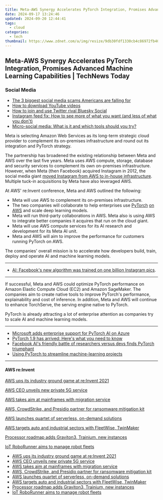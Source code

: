 ```yaml
---
title: Meta-AWS Synergy Accelerates PyTorch Integration, Promises Advanced Machine Learning Capabilities | TechNews Today
date: 2024-09-17 13:24:46
updated: 2024-09-20 12:44:41
tags:
  - cloud
categories:
  - tech
thumbnail: https://www.zdnet.com/a/img/resize/9db30fdf1330cb4c86972fb409a69c7f9386de1f/2021/11/24/276dcbb9-ad40-42ef-9f75-b88f548c857d/aws-meta.png?width=278&height=156&fit=crop&format=pjpg&auto=webp
---
```


## Meta-AWS Synergy Accelerates PyTorch Integration, Promises Advanced Machine Learning Capabilities | TechNews Today

### Social Media

* [The 3 biggest social media scams Americans are falling for](https://www.zdnet.com/article/the-3-biggest-social-media-scams-americans-are-falling-for/)
* [How to download YouTube videos](https://www.zdnet.com/article/how-to-download-youtube-videos-for-free-plus-two-other-methods/)
* [How to join and use Twitter rival Bluesky Social](https://www.zdnet.com/article/how-to-get-started-using-bluesky-social-everything-you-need-to-know/)
* [Instagram feed fix: How to see more of what you want (and less of what you don't)](https://www.zdnet.com/article/instagram-feed-fix-how-to-see-more-of-what-you-want-and-less-of-what-you-dont/)
* [Micro-social media: What is it and which tools should you try?](https://www.zdnet.com/article/micro-social-media-what-is-it-and-which-tools-should-you-try/)

Meta is selecting Amazon Web Services as its long-term strategic cloud provider to complement its on-premises infrastructure and round out its integration and PyTorch strategy. 

The partnership has broadened the existing relationship between Meta and AWS over the last five years. Meta uses AWS compute, storage, database and security services to complement its own on-premises infrastructure. However, when Meta (then Facebook) acquired Instagram in 2012, the social media giant [moved Instagram from AWS to in-house infrastructure](https://instagram-engineering.com/migrating-from-aws-to-fb-86b16f6766e2). Multiple tuck-in acquisitions by Meta have also leveraged AWS. 

At AWS' re:Invent conference, Meta and AWS outlined the following:

* Meta will use AWS to complement its on-premises infrastructure.
* The two companies will collaborate to help enterprises use [PyTorch](https://pytorch.org/) [on AWS](https://buy.geni.us/Proxy.ashx?TSID=368250&GR%5FURL=https%3A%2F%2Faws.amazon.com%2Fpytorch%2F%3Ftag%3Dzd-buy-button-20%26ascsubtag%3D%5F%5FCOM%5FCLICK%5FID%5F%5F%7Cd1cd9a87-78b4-45e1-8415-4c24e097a2ee%7Cdtp&dtb=1) and scale deep learning models.
* Meta will run third-party collaborations in AWS. Meta also is using AWS to integrate better companies it acquires that run on the cloud giant.
* Meta will use AWS compute services for its AI research and development for its Meta AI unit.
* Meta and AWS will aim to improve the performance for customers running PyTorch on AWS.

The companies' overall mission is to accelerate how developers build, train, deploy and operate AI and machine learning models. 

---

* [AI: Facebook's new algorithm was trained on one billion Instagram pics](https://www.zdnet.com/article/ai-facebooks-new-algorithm-was-trained-on-one-billion-instagram-pics/).

---

If successful, Meta and AWS could optimize PyTorch performance on Amazon Elastic Compute Cloud (EC2) and Amazon SageMaker. The companies aim to create native tools to improve PyTorch's performance, explainability and cost of inference. In addition, Meta and AWS will continue to enhance TorchServe, the serving engine native to PyTorch.

PyTorch is already attracting a lot of enterprise attention as companies try to scale AI and machine learning models. 

---

* [Microsoft adds enterprise support for PyTorch AI on Azure](https://www.zdnet.com/article/microsoft-adds-enterprise-support-for-pytorch-ai-on-azure/)
* [PyTorch 1.9 has arrived: Here's what you need to know](https://www.zdnet.com/article/pytorch-1-9-has-arrived-heres-what-you-need-to-know/)
* [Facebook AI's friendly battle of researchers versus devs finds PyTorch triumphant](https://www.zdnet.com/article/facebook-ais-friendly-battle-of-researchers-versus-devs-finds-pytorch-triumphant/)
* [Using PyTorch to streamline machine-learning projects](https://www.zdnet.com/article/using-pytorch-to-streamline-machine-learning-projects/)

---

#### AWS re:Invent

[AWS ups its industry ground game at re:Invent 2021](https://www.zdnet.com/article/aws-ups-its-industry-ground-game-at-reinvent-2021/ "AWS ups its industry ground game at re:Invent 2021")

[AWS CEO unveils new private 5G service](https://www.zdnet.com/article/aws-ceo-announces-private-5g-at-reinvent-2021/ "AWS CEO unveils new private 5G service")

[AWS takes aim at mainframes with migration service](https://www.zdnet.com/article/aws-takes-aim-at-mainframes-with-migration-service/ "AWS takes aim at mainframes with migration service")

[AWS, CrowdStrike, and Presidio partner for ransomware mitigation kit](https://www.zdnet.com/article/amazon-web-services-crowdstrike-and-presidio-partner-for-ransomware-mitigation-kit/ "AWS, CrowdStrike, and Presidio partner for ransomware mitigation kit")

[AWS launches quartet of serverless, on-demand solutions](https://www.zdnet.com/article/aws-goes-all-in-on-serverless-on-demand-solutions-with-quartet-of-launches/ "AWS launches quartet of serverless, on-demand solutions")

[AWS targets auto and industrial sectors with FleetWise, TwinMaker](https://www.zdnet.com/article/aws-targets-auto-and-industrial-sectors-with-fleetwise-twinmaker/ "AWS targets auto and industrial sectors with FleetWise, TwinMaker")

[Processor roadmap adds Graviton3, Trainium, new instances](https://www.zdnet.com/article/aws-fleshes-out-processor-roadmap-with-graviton3-trainium-new-instances/ "Processor roadmap adds Graviton3, Trainium, new instances")

[IoT RoboRunner aims to manage robot fleets](https://www.zdnet.com/article/aws-launches-aws-iot-roborunner-aims-to-manage-robot-fleets/ "IoT RoboRunner aims to manage robot fleets")

* [AWS ups its industry ground game at re:Invent 2021](https://www.zdnet.com/article/aws-ups-its-industry-ground-game-at-reinvent-2021/ "AWS ups its industry ground game at re:Invent 2021")
* [AWS CEO unveils new private 5G service](https://www.zdnet.com/article/aws-ceo-announces-private-5g-at-reinvent-2021/ "AWS CEO unveils new private 5G service")
* [AWS takes aim at mainframes with migration service](https://www.zdnet.com/article/aws-takes-aim-at-mainframes-with-migration-service/ "AWS takes aim at mainframes with migration service")
* [AWS, CrowdStrike, and Presidio partner for ransomware mitigation kit](https://www.zdnet.com/article/amazon-web-services-crowdstrike-and-presidio-partner-for-ransomware-mitigation-kit/ "AWS, CrowdStrike, and Presidio partner for ransomware mitigation kit")
* [AWS launches quartet of serverless, on-demand solutions](https://www.zdnet.com/article/aws-goes-all-in-on-serverless-on-demand-solutions-with-quartet-of-launches/ "AWS launches quartet of serverless, on-demand solutions")
* [AWS targets auto and industrial sectors with FleetWise, TwinMaker](https://www.zdnet.com/article/aws-targets-auto-and-industrial-sectors-with-fleetwise-twinmaker/ "AWS targets auto and industrial sectors with FleetWise, TwinMaker")
* [Processor roadmap adds Graviton3, Trainium, new instances](https://www.zdnet.com/article/aws-fleshes-out-processor-roadmap-with-graviton3-trainium-new-instances/ "Processor roadmap adds Graviton3, Trainium, new instances")
* [IoT RoboRunner aims to manage robot fleets](https://www.zdnet.com/article/aws-launches-aws-iot-roborunner-aims-to-manage-robot-fleets/ "IoT RoboRunner aims to manage robot fleets")

<ins class="adsbygoogle"
     style="display:block"
     data-ad-format="autorelaxed"
     data-ad-client="ca-pub-7571918770474297"
     data-ad-slot="1223367746"></ins>



<ins class="adsbygoogle"
     style="display:block"
     data-ad-client="ca-pub-7571918770474297"
     data-ad-slot="8358498916"
     data-ad-format="auto"
     data-full-width-responsive="true"></ins>
